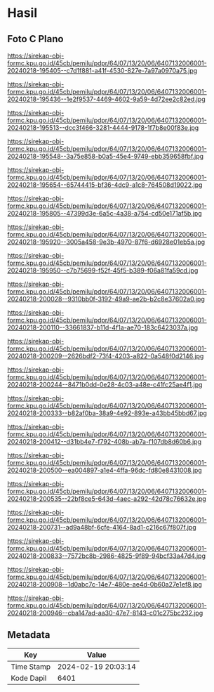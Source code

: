 # Hasil

## Foto C Plano

https://sirekap-obj-formc.kpu.go.id/45cb/pemilu/pdpr/64/07/13/20/06/6407132006001-20240218-195405--c7d1f881-a41f-4530-827e-7a97a0970a75.jpg

https://sirekap-obj-formc.kpu.go.id/45cb/pemilu/pdpr/64/07/13/20/06/6407132006001-20240218-195436--1e2f9537-4469-4602-9a59-4d72ee2c82ed.jpg

https://sirekap-obj-formc.kpu.go.id/45cb/pemilu/pdpr/64/07/13/20/06/6407132006001-20240218-195513--dcc3f466-3281-4444-9178-1f7b8e00f83e.jpg

https://sirekap-obj-formc.kpu.go.id/45cb/pemilu/pdpr/64/07/13/20/06/6407132006001-20240218-195548--3a75e858-b0a5-45e4-9749-ebb359658fbf.jpg

https://sirekap-obj-formc.kpu.go.id/45cb/pemilu/pdpr/64/07/13/20/06/6407132006001-20240218-195654--65744415-bf36-4dc9-a1c8-764508d19022.jpg

https://sirekap-obj-formc.kpu.go.id/45cb/pemilu/pdpr/64/07/13/20/06/6407132006001-20240218-195805--47399d3e-6a5c-4a38-a754-cd50e171af5b.jpg

https://sirekap-obj-formc.kpu.go.id/45cb/pemilu/pdpr/64/07/13/20/06/6407132006001-20240218-195920--3005a458-9e3b-4970-87f6-d6928e01eb5a.jpg

https://sirekap-obj-formc.kpu.go.id/45cb/pemilu/pdpr/64/07/13/20/06/6407132006001-20240218-195950--c7b75699-f52f-45f5-b389-f06a81fa59cd.jpg

https://sirekap-obj-formc.kpu.go.id/45cb/pemilu/pdpr/64/07/13/20/06/6407132006001-20240218-200028--9310bb0f-3192-49a9-ae2b-b2c8e37602a0.jpg

https://sirekap-obj-formc.kpu.go.id/45cb/pemilu/pdpr/64/07/13/20/06/6407132006001-20240218-200110--33661837-b11d-4f1a-ae70-183c6423037a.jpg

https://sirekap-obj-formc.kpu.go.id/45cb/pemilu/pdpr/64/07/13/20/06/6407132006001-20240218-200209--2626bdf2-73f4-4203-a822-0a548f0d2146.jpg

https://sirekap-obj-formc.kpu.go.id/45cb/pemilu/pdpr/64/07/13/20/06/6407132006001-20240218-200244--8471b0dd-0e28-4c03-a48e-c41fc25ae4f1.jpg

https://sirekap-obj-formc.kpu.go.id/45cb/pemilu/pdpr/64/07/13/20/06/6407132006001-20240218-200333--b82af0ba-38a9-4e92-893e-a43bb45bbd67.jpg

https://sirekap-obj-formc.kpu.go.id/45cb/pemilu/pdpr/64/07/13/20/06/6407132006001-20240218-200412--d31bb4e7-f792-408b-ab7a-f107db8d60b6.jpg

https://sirekap-obj-formc.kpu.go.id/45cb/pemilu/pdpr/64/07/13/20/06/6407132006001-20240218-200500--ea004897-a1e4-4ffa-96dc-fd80e8431008.jpg

https://sirekap-obj-formc.kpu.go.id/45cb/pemilu/pdpr/64/07/13/20/06/6407132006001-20240218-200535--22bf8ce5-643d-4aec-a292-42d78c76632e.jpg

https://sirekap-obj-formc.kpu.go.id/45cb/pemilu/pdpr/64/07/13/20/06/6407132006001-20240218-200731--ad9a48bf-6cfe-4164-8ad1-c216c67f807f.jpg

https://sirekap-obj-formc.kpu.go.id/45cb/pemilu/pdpr/64/07/13/20/06/6407132006001-20240218-200833--7572bc8b-2986-4825-9f89-94bcf33a47d4.jpg

https://sirekap-obj-formc.kpu.go.id/45cb/pemilu/pdpr/64/07/13/20/06/6407132006001-20240218-200908--1d0abc7c-14e7-480e-ae4d-0b60a27e1ef8.jpg

https://sirekap-obj-formc.kpu.go.id/45cb/pemilu/pdpr/64/07/13/20/06/6407132006001-20240218-200946--cba147ad-aa30-47e7-8143-c01c275bc232.jpg


## Metadata

| Key        | Value               |
| ---------- | ------------------- |
| Time Stamp | 2024-02-19 20:03:14 |
| Kode Dapil | 6401                |



